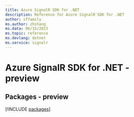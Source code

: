 ```yaml
---
title: Azure SignalR SDK for .NET
description: Reference for Azure SignalR SDK for .NET
author: sffamily
ms.author: zhshang
ms.data: 06/15/2023
ms.topic: reference
ms.devlang: dotnet
ms.service: signalr
---
```

# Azure SignalR SDK for .NET - preview
## Packages - preview
[!INCLUDE [packages](signalr-index.md)]